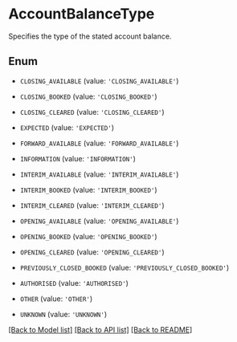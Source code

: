 # AccountBalanceType

Specifies the type of the stated account balance.

## Enum

* `CLOSING_AVAILABLE` (value: `'CLOSING_AVAILABLE'`)

* `CLOSING_BOOKED` (value: `'CLOSING_BOOKED'`)

* `CLOSING_CLEARED` (value: `'CLOSING_CLEARED'`)

* `EXPECTED` (value: `'EXPECTED'`)

* `FORWARD_AVAILABLE` (value: `'FORWARD_AVAILABLE'`)

* `INFORMATION` (value: `'INFORMATION'`)

* `INTERIM_AVAILABLE` (value: `'INTERIM_AVAILABLE'`)

* `INTERIM_BOOKED` (value: `'INTERIM_BOOKED'`)

* `INTERIM_CLEARED` (value: `'INTERIM_CLEARED'`)

* `OPENING_AVAILABLE` (value: `'OPENING_AVAILABLE'`)

* `OPENING_BOOKED` (value: `'OPENING_BOOKED'`)

* `OPENING_CLEARED` (value: `'OPENING_CLEARED'`)

* `PREVIOUSLY_CLOSED_BOOKED` (value: `'PREVIOUSLY_CLOSED_BOOKED'`)

* `AUTHORISED` (value: `'AUTHORISED'`)

* `OTHER` (value: `'OTHER'`)

* `UNKNOWN` (value: `'UNKNOWN'`)

[[Back to Model list]](../README.md#documentation-for-models) [[Back to API list]](../README.md#documentation-for-api-endpoints) [[Back to README]](../README.md)


